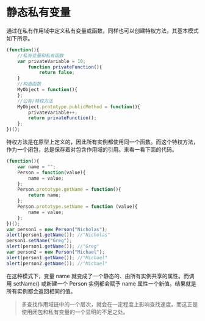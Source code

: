 # 静态私有变量

通过在私有作用域中定义私有变量或函数，同样也可以创建特权方法，其基本模式如下所示。

```javascript
(function(){
	//私有变量和私有函数
	var privateVariable = 10;
		function privateFunction(){
			return false;
	}
	//构造函数
	MyObject = function(){
	};
	//公有/特权方法
	MyObject.prototype.publicMethod = function(){
		privateVariable++;
		return privateFunction();
	};
})();
```

特权方法是在原型上定义的，因此所有实例都使用同一个函数。而这个特权方法，作为一个闭包，总是保存着对包含作用域的引用。来看一看下面的代码。

```javascript
(function(){
	var name = "";
	Person = function(value){
		name = value;
	};
	Person.prototype.getName = function(){
		return name;
	};
	Person.prototype.setName = function (value){
  		name = value;
	};
})();
var person1 = new Person("Nicholas");
alert(person1.getName()); //"Nicholas"
person1.setName("Greg");
alert(person1.getName()); //"Greg"
var person2 = new Person("Michael");
alert(person1.getName()); //"Michael"
alert(person2.getName()); //"Michael"
```

在这种模式下，变量 name 就变成了一个静态的、由所有实例共享的属性。而调用 setName() 或新建一个 Person 实例都会赋予 name 属性一个新值。结果就是所有实例都会返回相同的值。

> 多查找作用域链中的一个层次，就会在一定程度上影响查找速度。而这正是使用闭包和私有变量的一个显明的不足之处。